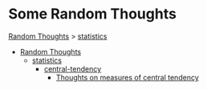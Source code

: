 # Some Random Thoughts

[Random Thoughts](/thoughts/) > [statistics](/thoughts/statistics/)

* [Random Thoughts](/thoughts/)
	* [statistics](/thoughts/statistics/)
		* [central-tendency](/thoughts/central-tendency/)
			* [Thoughts on measures of central tendency](/thoughts/central-tendency/central-tendency.pdf)

